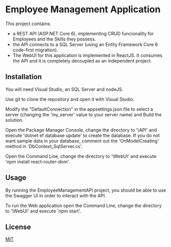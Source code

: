 ﻿# Employee Management Application

This project contains:
* a REST API (ASP.NET Core 6), implementing CRUD funcionality for Employees and the Skills they possess.
* the API connects to a SQL Server (using an Entity Framework Core 6 code-first migration).
* The WebUI for this application is implemented in ReactJS. It consumes the API and it is completely decoupled as an independent project.


## Installation

You will need Visual Studio, an SQL Server and nodeJS.

Use git to clone the repository and open it with Visual Studio.

Modify the "DefaultConnection" in the appsettings.json file to select a server (changing the 'my_server' value to your server name) and Build the solution.

Open the Package Manager Console, change the directory to '\API' and execute 'dotnet ef database update' to create the database. If you do not want sample data in your database, comment out the 'OnModelCreating' method in 'DbContext_SqlServer.cs'.

Open the Command Line, change the directory to '\WebUI' and execute 'npm install react-router-dom'.


## Usage

By running the EmployeeManagementAPI project, you should be able to use the Swagger UI in order to interact with the API.

To run the Web application open the Command Line, change the directory to '\WebUI' and execute 'npm start'.


## License

[MIT](https://choosealicense.com/licenses/mit/)

